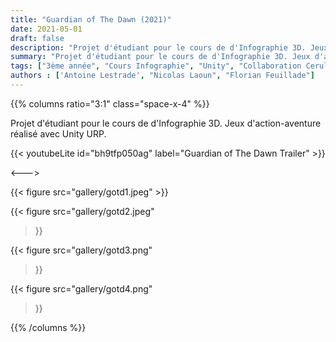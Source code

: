 ```yaml
---
title: "Guardian of The Dawn (2021)"
date: 2021-05-01
draft: false
description: "Projet d'étudiant pour le cours de d'Infographie 3D. Jeux d'action-aventure réalisé avec Unity."
summary: "Projet d'étudiant pour le cours de d'Infographie 3D. Jeux d'action-aventure réalisé avec Unity."
tags: ["3ème année", "Cours Infographie", "Unity", "Collaboration Ceruleum"]
authors : ['Antoine Lestrade', "Nicolas Laoun", "Florian Feuillade"]
---
```


{{% columns ratio="3:1" class="space-x-4" %}} <!-- begin columns block -->

Projet d'étudiant pour le cours de d'Infographie 3D.
Jeux d'action-aventure réalisé avec Unity URP.

{{< youtubeLite id="bh9tfp050ag" label="Guardian of The Dawn Trailer" >}}

<---> <!-- magic separator, between columns -->

<div class="[&>figure]:my-4">
{{< figure
src="gallery/gotd1.jpeg"
>}}

{{< figure
src="gallery/gotd2.jpeg"
>}}

{{< figure
src="gallery/gotd3.png"
>}}

{{< figure
src="gallery/gotd4.png"
>}}
</div>

{{% /columns %}}